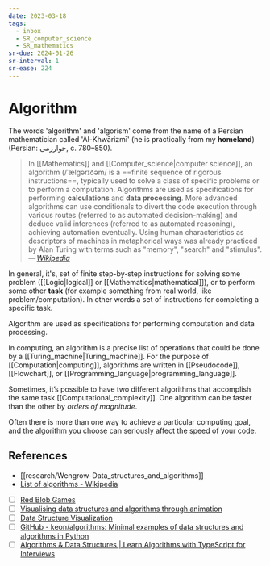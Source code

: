 ```yaml
---
date: 2023-03-18
tags:
  - inbox
  - SR_computer_science
  - SR_mathematics
sr-due: 2024-01-26
sr-interval: 1
sr-ease: 224
---
```


# Algorithm

The words 'algorithm' and 'algorism' come from the name of a Persian
mathematician called 'Al-Khwārizmī' (he is practically from my **homeland**)
(Persian: خوارزمی, c. 780–850).

> In [[Mathematics]] and [[Computer_science|computer science]], an algorithm
> (/ˈælɡərɪðəm/ is a ==finite sequence of rigorous instructions==, typically
> used to solve a class of specific problems or to perform a computation.
> Algorithms are used as specifications for performing **calculations** and
> **data processing**. More advanced algorithms can use conditionals to divert
> the code execution through various routes (referred to as automated
> decision-making) and deduce valid inferences (referred to as automated
> reasoning), achieving automation eventually. Using human characteristics as
> descriptors of machines in metaphorical ways was already practiced by Alan
> Turing with terms such as "memory", "search" and "stimulus".\
> — <cite>[Wikipedia](https://en.wikipedia.org/wiki/Algorithm)</cite>
<!--SR:!2023-07-20,1,230-->

In general, it's, set of finite step-by-step instructions for solving some
problem ([[Logic|logical]] or [[Mathematics|mathematical]]), or to perform some
other **task** (for example something from real world, like
problem/computation). In other words a set of instructions for completing a
specific task.

Algorithm are used as specifications for performing computation and data
processing.

In computing, an algorithm is a precise list of operations that could be done by
a [[Turing_machine|Turing_machine]]. For the purpose of
[[Computation|computing]], algorithms are written in [[Pseudocode]],
[[Flowchart]], or [[Programming_language|programming_language]].

Sometimes, it’s possible to have two different algorithms that accomplish the
same task [[Computational_complexity]]. One algorithm can be faster than the
other by *orders of magnitude*.

Often there is more than one way to achieve a particular computing goal, and
the algorithm you choose can seriously affect the speed of your code.

## References

- [[research/Wengrow-Data_structures_and_algorithms]]
- [List of algorithms - Wikipedia](https://en.wikipedia.org/wiki/List_of_algorithms)
- [ ] [Red Blob Games](https://www.redblobgames.com/)
- [ ] [Visualising data structures and algorithms through animation](https://visualgo.net/en/sorting)
- [ ] [Data Structure Visualization](https://www.cs.usfca.edu/~galles/visualization/Algorithms.html)
- [ ] [GitHub - keon/algorithms: Minimal examples of data structures and algorithms in Python](https://github.com/keon/algorithms)
- [ ] [Algorithms & Data Structures | Learn Algorithms with TypeScript for Interviews](https://frontendmasters.com/courses/algorithms/)